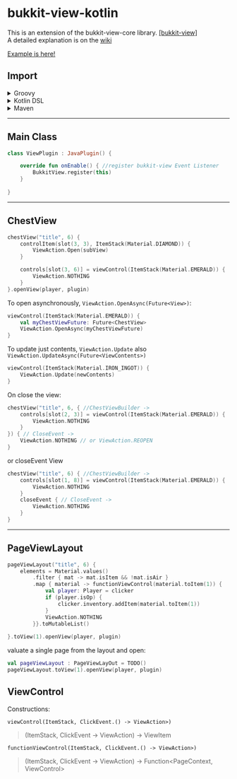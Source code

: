 # bukkit-view-kotlin

This is an extension of the bukkit-view-core library. [[bukkit-view]](https://github.com/typecraft-io/bukkit-view)  
A detailed explanation is on the [wiki](https://github.com/AcogKR/bukkit-view-kotlin/wiki)


[Example is here!](https://github.com/AcogKR/bukkit-view-kotlin/blob/master/plugin/src/main/kotlin/cloud/acog/plugin/BukkitPlugin.kt)

## Import

<details>
<summary>Groovy</summary>

```groovy
repositories {
    mavenCentral()
}

dependencies {
    compileOnly "cloud.acog:bukkit-view-kotlin-core:4.2.0"
}
```
</details>

<details>
<summary>Kotlin DSL</summary>

```kotlin
repositories {
    mavenCentral()
}

dependencies {
    compileOnly("cloud.acog:bukkit-view-kotlin-core:4.2.0")
}
```
</details>

<details>
<summary>Maven</summary>

```xml
<dependencies>
    <dependency>
        <groupId>cloud.acog</groupId>
        <artifactId>bukkit-view-kotlin-core</artifactId>
        <version>4.2.0</version>
        <scope>provided</scope>
    </dependency>
</dependencies>
```
</details>

---

## Main Class

```kotlin
class ViewPlugin : JavaPlugin() {

    override fun onEnable() { //register bukkit-view Event Listener
        BukkitView.register(this)
    }
    
}
```
---
## ChestView
```kotlin
chestView("title", 6) {
    controlItem(slot(3, 3), ItemStack(Material.DIAMOND)) {
        ViewAction.Open(subView)
    }

    controls[slot(3, 6)] = viewControl(ItemStack(Material.EMERALD)) {
        ViewAction.NOTHING
    }
}.openView(player, plugin)
```
To open asynchronously, `ViewAction.OpenAsync(Future<View>)`:
```kotlin
viewControl(ItemStack(Material.EMERALD)) {
    val myChestViewFuture: Future<ChestView>
    ViewAction.OpenAsync(myChestViewFuture)
}
```
To update just contents, `ViewAction.Update` also `ViewAction.UpdateAsync(Future<ViewContents>)`
```kotlin
viewControl(ItemStack(Material.IRON_INGOT)) {
    ViewAction.Update(newContents)
}
```
On close the view:
```kotlin
chestView("title", 6, { //ChestViewBuilder ->
    controls[slot(2, 3)] = viewControl(ItemStack(Material.EMERALD)) {
        ViewAction.NOTHING
    }
}) { // CloseEvent ->
    ViewAction.NOTHING // or ViewAction.REOPEN
}
```
or closeEvent View
```kotlin
chestView("title", 6) { //ChestViewBuilder ->
    controls[slot(1, 8)] = viewControl(ItemStack(Material.EMERALD)) {
        ViewAction.NOTHING
    }
    closeEvent { // CloseEvent ->
        ViewAction.NOTHING
    }
}
```
---
## PageViewLayout
```kotlin
pageViewLayout("title", 6) {
    elements = Material.values()
        .filter { mat -> mat.isItem && !mat.isAir }
        .map { material -> functionViewControl(material.toItem(1)) {
            val player: Player = clicker
            if (player.isOp) {
                clicker.inventory.addItem(material.toItem(1))
            }
            ViewAction.NOTHING
        }}.toMutableList()
    
}.toView(1).openView(player, plugin)
```
valuate a single page from the layout and open:

```kotlin
val pageViewLayout : PageViewLayOut = TODO()
pageViewLayout.toView(1).openView(player, plugin)
```

## ViewControl

Constructions:

`viewControl(ItemStack, ClickEvent.() -> ViewAction>)`

> (ItemStack, ClickEvent -> ViewAction) -> ViewItem

`functionViewControl(ItemStack, ClickEvent.() -> ViewAction>)`  

> (ItemStack, ClickEvent -> ViewAction) -> Function<PageContext, ViewControl>  
